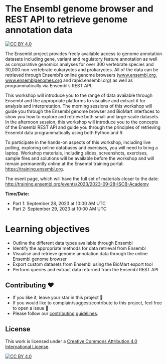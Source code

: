 #  The Ensembl genome browser and REST API to retrieve genome annotation data

[![CC BY 4.0][cc-by-shield]][cc-by]

The Ensembl project provides freely available access to genome annotation datasets including gene, variant and regulatory feature annotation as well as comparative genomics analyses for over 300 vertebrate species and 30,000 non-vertebrate eukaryotes and prokaryotes. All of the data can be retrieved through Ensembl’s online genome browsers (www.ensembl.org, www.ensemblgenomes.org and rapid.ensembl.org) as well as programmatically via Ensembl’s REST API.

This workshop will introduce you to the range of data available through Ensembl and the appropriate platforms to visualise and extract it for analysis and interpretation. The morning sessions of this workshop will guide you through the Ensembl genome browser and BioMart interfaces to show you how to explore and retrieve both small and large-scale datasets. In the afternoon session, this workshop will introduce you to the concepts of the Ensembl REST API and guide you through the principles of retrieving Ensembl data programmatically using both Python and R.

To participate in the hands-on aspects of this workshop, including live polling, exploring online databases and exercises, you will need to bring a laptop. Workshop materials, including slides, screenshots, exercises, sample files and solutions will be available before the workshop and will remain permanently online at the Ensembl training portal: https://training.ensembl.org.

The event page, which will have the full set of materials closer to the date: http://training.ensembl.org/events/2023/2023-09-28-ISCB-Academy

**Time/Date:** 

- Part 1: September 28, 2023 at 10:00 AM UTC
- Part 2: September 29, 2023 at 10:00 AM UTC

# Learning objectives

- Outline the different data types available through Ensembl
- Identify the appropriate methods for data retrieval from Ensembl
- Visualise and retrieve genome annotation data through the online Ensembl genome browser
- Export custom datasets from Ensembl using the BioMart export tool
- Perform queries and extract data returned from the Ensembl REST API

## Contributing :hearts:
- If you like it, leave your star in this project :star2:
- If you would like to complain/suggest/contribute to this project, feel free to open a issue :heart_decoration:
- Please follow our [contributing guidelines](https://github.com/ISCB-Academy/Ensembl-genome-browser-and-REST-API/blob/main/CONTRIBUTING.md). 


## License

This work is licensed under a
[Creative Commons Attribution 4.0 International License][cc-by].

[![CC BY 4.0][cc-by-image]][cc-by]

[cc-by]: http://creativecommons.org/licenses/by/4.0/
[cc-by-image]: https://i.creativecommons.org/l/by/4.0/88x31.png
[cc-by-shield]: https://img.shields.io/badge/License-CC%20BY%204.0-lightgrey.svg

